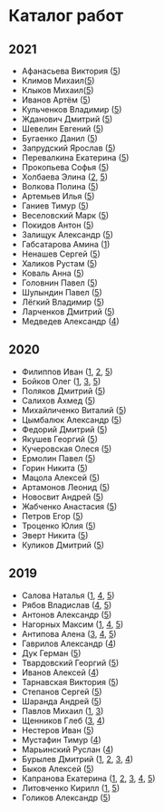 # Каталог работ

## 2021

* Афанасьева Виктория ([5](https://icg-course.github.io/2021/VictoriaAfanaseva/5/))
* Климов Михаил([5](https://icg-course.github.io/2021/Diran0/5/))
* Клыков Михаил([5](https://icg-course.github.io/2021/KlykovMichael/5/))
* Иванов Артём ([5](https://icg-course.github.io/2021/Sanders25/5/))
* Кульченков Владимир ([5](https://icg-course.github.io/2021/zxcusername/5/))
* Жданович Дмитрий ([5](https://icg-course.github.io/2021/DImasss-ik/5/))
* Шевелин Евгений ([5](https://icg-course.github.io/2021/Coercivity/5/))
* Бугаенко Данил ([5](https://icg-course.github.io/2021/Dan9sd/5/))
* Запрудский Ярослав ([5](https://icg-course.github.io/2021/slavoyar/5/))
* Перевалкина Екатерина ([5](https://icg-course.github.io/2021/perevall/5/))
* Прокопьева Софья ([5](https://icg-course.github.io/2021/SonyaProkopeva/5/))
* Холбаева Элина ([2](https://icg-course.github.io/2021/HolbaevaElina/2/), [5](https://icg-course.github.io/2021/HolbaevaElina/5/))
* Волкова Полина ([5](https://icg-course.github.io/2021/skukota/5/))
* Артемьев Илья ([5](https://icg-course.github.io/2021/Artemev/5/))
* Ганиев Тимур ([5](https://icg-course.github.io/2021/timur505/5/))
* Веселовский Марк ([5](https://icg-course.github.io/2021/markus696/5/))
* Покидов Антон ([5](https://icg-course.github.io/2021/p3n3k/5/))
* Залищук Александр ([5](https://icg-course.github.io/2021/jerrehy/5/))
* Габсатарова Амина ([1](https://icg-course.github.io/2021/amisha777/1/))
* Ненашев Сергей ([5](https://icg-course.github.io/2021/nenashev-sa/5/))
* Халиков Рустам ([5](https://icg-course.github.io/2021/Gigansoo/5/))
* Коваль Анна ([5](https://icg-course.github.io/2021/Gingstune/5/))
* Головнин Павел ([5](https://icg-course.github.io/2021/originalsaapool/5/))
* Шулындин Павел ([5](https://icg-course.github.io/2021/PavelShulindin/5/))
* Лёгкий Владимир ([5](https://icg-course.github.io/2021/Vladimir-Legkii/5/))
* Ларченков Дмитрий ([5](https://icg-course.github.io/2021/LarchenkovDmitry/5/))
* Медведев Александр ([4](https://icg-course.github.io/2021/medvosa/4/))

## 2020

* Филиппов Иван ([1](https://icg-course.github.io/2020/PhiIIson/1/), [2](https://icg-course.github.io/2020/PhiIIson/2/), [5](https://icg-course.github.io/2020/PhiIIson/5/))
* Бойков Олег ([1](https://icg-course.github.io/2020/boikov/1/), [3](https://icg-course.github.io/2020/boikov/3/), [5](https://icg-course.github.io/2020/boikov/5/))
* Поляков Дмитрий ([5](https://icg-course.github.io/2020/polyakov/5/))
* Салихов Ахмед ([5](https://icg-course.github.io/2020/Salikhov/5/))
* Михайличенко Виталий ([5](https://icg-course.github.io/2020/1k1ru/5/))
* Цымбалюк Александр ([5](https://icg-course.github.io/2020/Night-Box/5/))
* Федорий Дмитрий ([5](https://icg-course.github.io/2020/Fedoriy/5/))
* Якушев Георгий ([5](https://icg-course.github.io/2020/yakushev42/5/))
* Кучеровская Олеся ([5](https://icg-course.github.io/2020/kucherovskaia/5/))
* Ермолин Павел ([5](https://icg-course.github.io/2020/ErmPav/5/))
* Горин Никита ([5](https://icg-course.github.io/2020/Gorin/5/))
* Мацола Алексей ([5](https://icg-course.github.io/2020/Macola/5/))
* Артамонов Леонид ([5](https://icg-course.github.io/2020/AkagePiero/5/))
* Новосвит Андрей ([5](https://icg-course.github.io/2020/Knowasweet/5/))
* Жабченко Анастасия ([5](https://icg-course.github.io/2020/Nastya4743/5/))
* Петров Егор ([5](https://icg-course.github.io/2020/egokorok/5/))
* Троценко Юлия ([5](https://icg-course.github.io/2020/Trotsenko/5/))
* Эверт Никита ([5](https://icg-course.github.io/2020/NikitaEvert/5/))
* Куликов Дмитрий ([5](https://icg-course.github.io/2020/KulikovDM/5/))

## 2019

* Салова Наталья ([1](https://icg-course.github.io/2019/r144yh/1/), [4](https://icg-course.github.io/2019/r144yh/4/), [5](https://icg-course.github.io/2019/r144yh/5/))
* Рябов Владислав ([4](https://icg-course.github.io/2019/vladkex/4/), [5](https://icg-course.github.io/2019/vladkex/5/))
* Антонов Александр ([5](https://icg-course.github.io/2019/Persia39/5/))
* Нагорных Максим ([1](https://icg-course.github.io/2019/Maxo0on/1/), [4](https://icg-course.github.io/2019/Maxo0on/4/), [5](https://icg-course.github.io/2019/Maxo0on/5/))
* Антипова Алена ([3](https://icg-course.github.io/2019/LadyHelen/3/), [4](https://icg-course.github.io/2019/LadyHelen/4/), [5](https://icg-course.github.io/2019/LadyHelen/5/))
* Гаврилов Александр ([4](https://icg-course.github.io/2019/SachaGavr/4/))
* Дук Герман ([5](https://icg-course.github.io/2019/Fynduk/5/))
* Твардовский Георгий ([5](https://icg-course.github.io/2019/gtvardovsky/5/))
* Иванов Алексей ([4](https://icg-course.github.io/2019/wulf97/4/))
* Тарнавская Виктория ([5](https://icg-course.github.io/2019/odrimma/5/))
* Степанов Сергей ([5](https://icg-course.github.io/2019/stserezha/5/))
* Шаранда Андрей ([5](https://icg-course.github.io/2019/azzimandias/5/))
* Павлов Михаил ([1](https://icg-course.github.io/2019/mihalichpalich/1/), [3](https://icg-course.github.io/2019/mihalichpalich/3/))
* Щенников Глеб ([3](https://icg-course.github.io/2019/glebasos/3/), [4](https://icg-course.github.io/2019/glebasos/4/))
* Нестеров Иван ([5](https://icg-course.github.io/2019/b4r4b4n/5/))
* Мустафин Тимур ([4](https://icg-course.github.io/2019/TMust98/5/))
* Марьинский Руслан ([4](https://icg-course.github.io/2019/LookAtMePls/4/))
* Бурылев Дмитрий ([1](https://icg-course.github.io/2019/arahnik121/1/), [2](https://icg-course.github.io/2019/arahnik121/2/), [3](https://icg-course.github.io/2019/arahnik121/3/), [4](https://icg-course.github.io/2019/arahnik121/4/))
* Быков Алексей ([5](https://icg-course.github.io/2019/fest322/5/))
* Капранова Екатерина ([1](https://icg-course.github.io/2019/bacimil20/1/), [2](https://icg-course.github.io/2019/bacimil20/2/), [3](https://icg-course.github.io/2019/bacimil20/3/), [4](https://icg-course.github.io/2019/bacimil20/4/), [5](https://icg-course.github.io/2019/bacimil20/5/))
* Литовченко Кирилл ([1](https://icg-course.github.io/2019/resfakchion/1/), [5](https://icg-course.github.io/2019/resfakchion/5/))
* Голиков Александр ([5](https://icg-course.github.io/2019/oAlexandro/5/))
